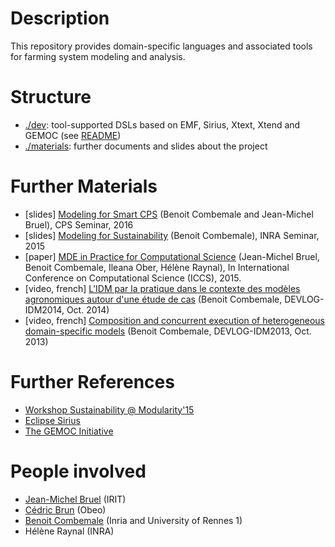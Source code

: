 # Description

This repository provides domain-specific languages and associated tools for farming system modeling and analysis.

# Structure

* [./dev](https://github.com/gemoc/farmingmodeling/tree/master/dev): tool-supported DSLs based on EMF, Sirius, Xtext, Xtend and GEMOC (see [README](https://github.com/gemoc/farmingmodeling/tree/master/dev))
* [./materials](https://github.com/gemoc/farmingmodeling/tree/master/materials): further documents and slides about the project

# Further Materials

* [slides] [Modeling for Smart CPS](http://fr.slideshare.net/BenotCombemale/modeling-for-smart-cyberphysical-systems) (Benoit Combemale and Jean-Michel Bruel), CPS Seminar, 2016
* [slides] [Modeling for Sustainability](https://github.com/gemoc/farmingmodeling/blob/master/materials/2015-06-Modeling-for-Sustainability-INRASeminar-combemale.pdf) (Benoit Combemale), INRA Seminar, 2015
* [paper] [MDE in Practice for Computational Science](https://hal.inria.fr/hal-01141393) (Jean-Michel Bruel, Benoit Combemale, Ileana Ober, Hélène Raynal), In International Conference on Computational Science (ICCS), 2015. 
* [video, french] [L'IDM par la pratique dans le contexte des modèles agronomiques autour d'une étude de cas](http://videotheque.univ-tlse3.fr/media/devlog-benoit-combernale-idm-par-la-pratique-dans-) (Benoit Combemale, DEVLOG-IDM2014, Oct. 2014)
* [video, french] [Composition and concurrent execution of heterogeneous domain-specific models](http://videotheque.univ-tlse3.fr/media/composition-and-concurrent-execution-of-heterogene) (Benoit Combemale, DEVLOG-IDM2013, Oct. 2013)

# Further References

* [Workshop Sustainability @ Modularity'15](http://sustainability15.inria.fr/)
* [Eclipse Sirius](http://www.eclipse.org/sirius/)
* [The GEMOC Initiative](http://gemoc.org/)

# People involved

* [Jean-Michel Bruel](http://jmb.c.la/) (IRIT)
* [Cédric Brun](http://cedric.brun.io/) (Obeo)
* [Benoit Combemale](http://people.irisa.fr/Benoit.Combemale/) (Inria and University of Rennes 1)
* Hélène Raynal (INRA)
